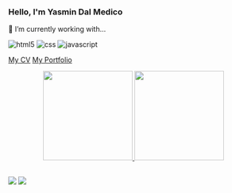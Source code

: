 ### Hello, I'm Yasmin Dal Medico

🌱 I’m currently working with...

![html5](https://img.shields.io/badge/HTML5-E34F26?style=for-the-badge&logo=html5&logoColor=white)
![css](https://img.shields.io/badge/CSS3-1572B6?style=for-the-badge&logo=css3&logoColor=white)
![javascript](https://img.shields.io/badge/JavaScript-323330?style=for-the-badge&logo=javascript&logoColor=F7DF1E)


[My CV](https://yasmingsdm.github.io/CV/)
[My Portfolio](https://yasmingsdm.github.io/portfolio/)

<div align="center">
  <a href="https://github.com/yasmingsdm">
  <img height="180em" src="https://github-readme-stats.vercel.app/api?username=yasmingsdm&show_icons=true&theme=dracula&include_all_commits=true&count_private=true"/>
  <img height="180em" src="https://github-readme-stats.vercel.app/api/top-langs/?username=yasmingsdm&layout=compact&langs_count=7&theme=dracula"/>
</div>

##

  <a href = "mailto:yasmin.dm@gmail.com"><img src="https://img.shields.io/badge/-Gmail-%23333?style=for-the-badge&logo=gmail&logoColor=white" target="_blank"></a>
  <a href="https://www.linkedin.com/in/yasmindalmedico" target="_blank"><img src="https://img.shields.io/badge/-LinkedIn-%230077B5?style=for-the-badge&logo=linkedin&logoColor=white" target="_blank"></a> 
